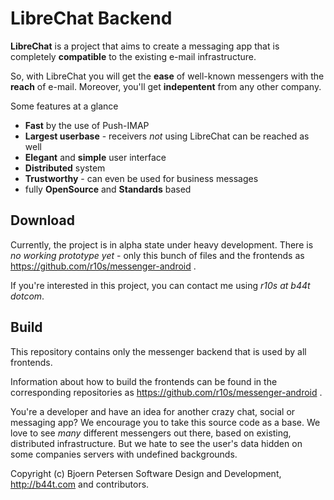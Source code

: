 LibreChat Backend
================================================================================

**LibreChat** is a project that aims to create a messaging app that is
completely **compatible** to the existing e-mail infrastructure.

So, with LibreChat you will get the **ease** of well-known messengers with the
**reach** of e-mail. Moreover, you'll get **indepentent** from any other
company.

Some features at a glance

- **Fast** by the use of Push-IMAP
- **Largest userbase** - receivers _not_ using LibreChat can be reached as well
- **Elegant** and **simple** user interface
- **Distributed** system
- **Trustworthy** - can even be used for business messages
- fully **OpenSource** and **Standards** based


Download
--------------------------------------------------------------------------------

Currently, the project is in alpha state under heavy development.  There is 
_no working prototype yet_ - only this bunch of files and the frontends as
https://github.com/r10s/messenger-android .

If you're interested in this project, you can contact me using 
_r10s at b44t dotcom_.


Build
--------------------------------------------------------------------------------

This repository contains only the messenger backend that is used by all 
frontends.

Information about how to build the frontends can be found in the corresponding
repositories as https://github.com/r10s/messenger-android .

You're a developer and have an idea for another crazy chat, social or messaging
app?  We encourage you to take this source code as a base.  We love to see 
_many_ different messengers out there, based on existing, distributed 
infrastructure.  But we hate to see the user's data hidden on some companies
servers with undefined backgrounds.


Copyright (c) Bjoern Petersen Software Design and Development,
http://b44t.com and contributors.
